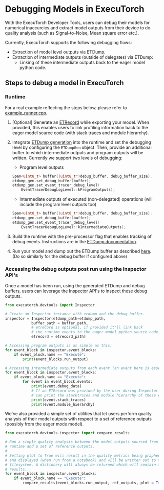 # Debugging Models in ExecuTorch

With the ExecuTorch Developer Tools, users can debug their models for numerical inaccurcies and extract model outputs from their device to do quality analysis (such as Signal-to-Noise, Mean square error etc.).

Currently, ExecuTorch supports the following debugging flows:
- Extraction of model level outputs via ETDump.
- Extraction of intermediate outputs (outside of delegates) via ETDump:
  - Linking of these intermediate outputs back to the eager model python code.


## Steps to debug a model in ExecuTorch

### Runtime
For a real example reflecting the steps below, please refer to [example_runner.cpp](https://github.com/pytorch/executorch/blob/main/examples/devtools/example_runner/example_runner.cpp).

1. [Optional] Generate an [ETRecord](./sdk-etrecord.rst) while exporting your model. When provided, this enables users to link profiling information back to the eager model source code (with stack traces and module hierarchy).
2. Integrate [ETDump generation](./sdk-etdump.md) into the runtime and set the debugging level by configuring the `ETDumpGen` object. Then, provide an additional buffer to which intermediate outputs and program outputs will be written. Currently we support two levels of debugging:
    - Program level outputs
    ```C++
    Span<uint8_t> buffer((uint8_t*)debug_buffer, debug_buffer_size);
    etdump_gen.set_debug_buffer(buffer);
    etdump_gen.set_event_tracer_debug_level(
        EventTracerDebugLogLevel::kProgramOutputs);
    ```

    - Intermediate outputs of executed (non-delegated) operations (will include the program level outputs too)
    ```C++
    Span<uint8_t> buffer((uint8_t*)debug_buffer, debug_buffer_size);
    etdump_gen.set_debug_buffer(buffer);
    etdump_gen.set_event_tracer_debug_level(
        EventTracerDebugLogLevel::kIntermediateOutputs);
    ```
3. Build the runtime with the pre-processor flag that enables tracking of debug events. Instructions are in the [ETDump documentation](./sdk-etdump.md).
4. Run your model and dump out the ETDump buffer as described [here](./sdk-etdump.md). (Do so similarly for the debug buffer if configured above)


### Accessing the debug outputs post run using the Inspector API's
Once a model has been run, using the generated ETDump and debug buffers, users can leverage the [Inspector API's](./sdk-inspector.rst) to inspect these debug outputs.

```python
from executorch.devtools import Inspector

# Create an Inspector instance with etdump and the debug buffer.
inspector = Inspector(etdump_path=etdump_path,
            buffer_path = buffer_path,
            # etrecord is optional, if provided it'll link back
            # the runtime events to the eager model python source code.
            etrecord = etrecord_path)

# Accessing program outputs is as simple as this:
for event_block in inspector.event_blocks:
    if event_block.name == "Execute":
        print(event_blocks.run_output)

# Accessing intermediate outputs from each event (an event here is essentially an instruction that executed in the runtime).
for event_block in inspector.event_blocks:
    if event_block.name == "Execute":
        for event in event_block.events:
            print(event.debug_data)
            # If an ETRecord was provided by the user during Inspector initialization, users
            # can print the stacktraces and module hierarchy of these events.
            print(event.stack_traces)
            print(event.module_hierarchy)
```

We've also provided a simple set of utilities that let users perform quality analysis of their model outputs with respect to a set of reference outputs (possibly from the eager mode model).


```python
from executorch.devtools.inspector import compare_results

# Run a simple quality analysis between the model outputs sourced from the
# runtime and a set of reference outputs.
#
# Setting plot to True will result in the quality metrics being graphed
# and displayed (when run from a notebook) and will be written out to the
# filesystem. A dictionary will always be returned which will contain the
# results.
for event_block in inspector.event_blocks:
    if event_block.name == "Execute":
        compare_results(event_blocks.run_output, ref_outputs, plot = True)
```

